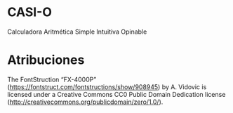 # CASI-O
Calculadora Aritmética Simple Intuitiva Opinable

# Atribuciones

The FontStruction “FX-4000P” (https://fontstruct.com/fontstructions/show/908945) by A. Vidovic is licensed under a Creative Commons CC0 Public Domain Dedication license (http://creativecommons.org/publicdomain/zero/1.0/).

